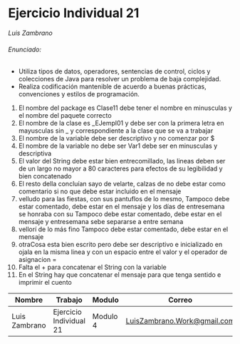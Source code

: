 # Ejercicio Individual 21

_Luis Zambrano_

###### Enunciado:

- Utiliza tipos de datos, operadores, sentencias de control, ciclos y colecciones de Java
para resolver un problema de baja complejidad.
- Realiza codificación mantenible de acuerdo a buenas prácticas, convenciones y estilos
de programación.

1. El nombre del package es Clase11 debe tener el nombre en minusculas y el nombre del paquete correcto
1. El nombre de la clase es _EJempl01 y debe ser con la primera letra en mayusculas sin _ y correspondiente a la clase que se va a trabajar
1. El nombre de la variable debe ser descriptivo y no comenzar por $
1. El nombre de la variable no debe ser Var1 debe ser en minusculas y descriptiva
1. El valor del String debe estar bien entrecomillado, las lineas deben ser de un largo no mayor a 80 caracteres para efectos de su legibilidad y bien concatenado
1. El resto della concluían sayo de velarte, calzas de no debe estar como comentario si no que debe estar incluido en el mensaje
1. velludo para las fiestas, con sus pantuflos de lo mesmo, Tampoco debe estar comentado, debe estar en el mensaje y los días de entresemana se honraba con su Tampoco debe estar comentado, debe estar en el mensaje y entresemana sebe separarse a entre semana
1. vellorí de lo más fino Tampoco debe estar comentado, debe estar en el mensaje
1. otraCosa esta bien escrito pero debe ser descriptivo e inicializado en ojala en la misma linea y con un espacio entre el valor y el operador de asignacion =
1. Falta el + para concatenar el String con la variable
1. En el String hay que concatenar el mensaje para que tenga sentido e imprimir el cuento

| Nombre        | Trabajo                          | Modulo | Correo | Repositorio |
|---------------|----------------------------------|--------| ------ | ----------- |
| Luis Zambrano | Ejercicio Individual 21  | Modulo 4 | LuisZambrano.Work@gmail.com |  https://github.com/LuisWork |